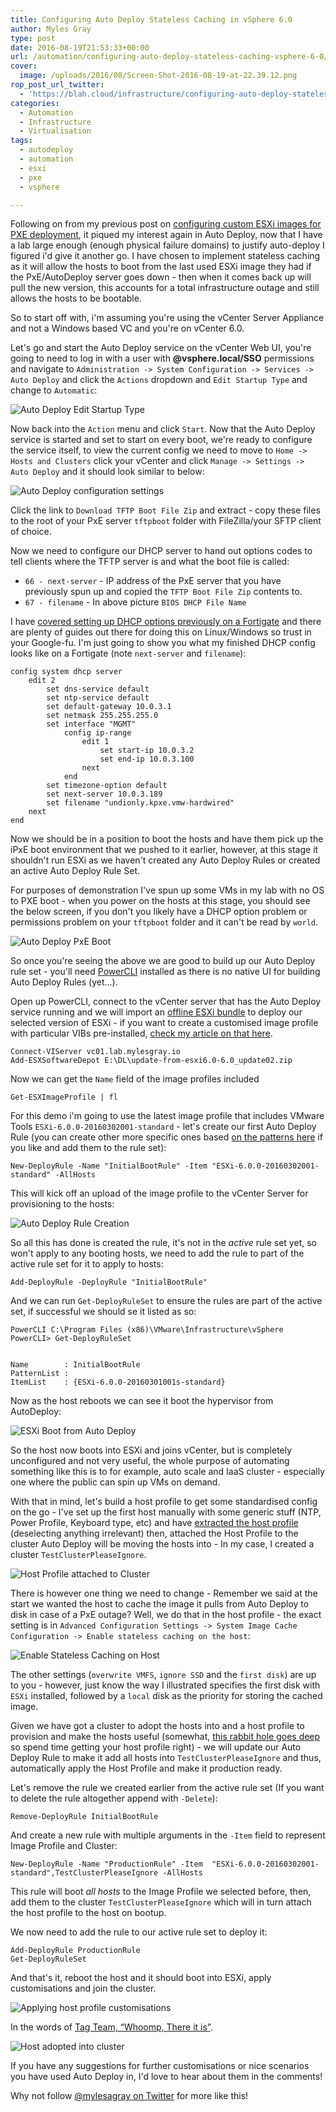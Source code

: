 ```yaml
---
title: Configuring Auto Deploy Stateless Caching in vSphere 6.0
author: Myles Gray
type: post
date: 2016-08-19T21:53:33+00:00
url: /automation/configuring-auto-deploy-stateless-caching-vsphere-6-0/
cover:
  image: /uploads/2016/08/Screen-Shot-2016-08-19-at-22.39.12.png
rop_post_url_twitter:
  - 'https://blah.cloud/infrastructure/configuring-auto-deploy-stateless-caching-vsphere-6-0/?utm_source=ReviveOldPost&utm_medium=social&utm_campaign=ReviveOldPost'
categories:
  - Automation
  - Infrastructure
  - Virtualisation
tags:
  - autodeploy
  - automation
  - esxi
  - pxe
  - vsphere

---
```

Following on from my previous post on [configuring custom ESXi images for PXE deployment][1], it piqued my interest again in Auto Deploy, now that I have a lab large enough (enough physical failure domains) to justify auto-deploy I figured i'd give it another go. I have chosen to implement stateless caching as it will allow the hosts to boot from the last used ESXi image they had if the PxE/AutoDeploy server goes down - then when it comes back up will pull the new version, this accounts for a total infrastructure outage and still allows the hosts to be bootable.

So to start off with, i'm assuming you're using the vCenter Server Appliance and not a Windows based VC and you're on vCenter 6.0.

Let's go and start the Auto Deploy service on the vCenter Web UI, you're going to need to log in with a user with **@vsphere.local/SSO** permissions and navigate to `Administration -> System Configuration -> Services -> Auto Deploy` and click the `Actions` dropdown and `Edit Startup Type` and change to `Automatic`:

![Auto Deploy Edit Startup Type][2] 

Now back into the `Action` menu and click `Start`. Now that the Auto Deploy service is started and set to start on every boot, we're ready to configure the service itself, to view the current config we need to move to `Home -> Hosts and Clusters` click your vCenter and click `Manage -> Settings -> Auto Deploy` and it should look similar to below:

![Auto Deploy configuration settings][3] 

Click the link to `Download TFTP Boot File Zip` and extract - copy these files to the root of your PxE server `tftpboot` folder with FileZilla/your SFTP client of choice.

Now we need to configure our DHCP server to hand out options codes to tell clients where the TFTP server is and what the boot file is called:

  * `66 - next-server` - IP address of the PxE server that you have previously spun up and copied the `TFTP Boot File Zip` contents to.
  * `67 - filename` - In above picture `BIOS DHCP File Name`

I have [covered setting up DHCP options previously on a Fortigate][4] and there are plenty of guides out there for doing this on Linux/Windows so trust in your Google-fu. I'm just going to show you what my finished DHCP config looks like on a Fortigate (note `next-server` and `filename`):

    config system dhcp server
        edit 2
            set dns-service default
            set ntp-service default
            set default-gateway 10.0.3.1
            set netmask 255.255.255.0
            set interface "MGMT"
                config ip-range
                    edit 1
                        set start-ip 10.0.3.2
                        set end-ip 10.0.3.100
                    next
                end
            set timezone-option default
            set next-server 10.0.3.189
            set filename "undionly.kpxe.vmw-hardwired"
        next
    end
    

Now we should be in a position to boot the hosts and have them pick up the iPxE boot environment that we pushed to it earlier, however, at this stage it shouldn't run ESXi as we haven't created any Auto Deploy Rules or created an active Auto Deploy Rule Set.

For purposes of demonstration I've spun up some VMs in my lab with no OS to PXE boot - when you power on the hosts at this stage, you should see the below screen, if you don't you likely have a DHCP option problem or permissions problem on your `tftpboot` folder and it can't be read by `world`.

![Auto Deploy PxE Boot][5] 

So once you're seeing the above we are good to build up our Auto Deploy rule set - you'll need [PowerCLI][6] installed as there is no native UI for building Auto Deploy Rules (yet&#8230;).

Open up PowerCLI, connect to the vCenter server that has the Auto Deploy service running and we will import an [offline ESXi bundle][7] to deploy our selected version of ESXi - if you want to create a customised image profile with particular VIBs pre-installed, [check my article on that here][1].

    Connect-VIServer vc01.lab.mylesgray.io
    Add-ESXSoftwareDepot E:\DL\update-from-esxi6.0-6.0_update02.zip
    

Now we can get the `Name` field of the image profiles included

    Get-ESXImageProfile | fl
    

For this demo i'm going to use the latest image profile that includes VMware Tools `ESXi-6.0.0-20160302001-standard` - let's create our first Auto Deploy Rule (you can create other more specific ones based [on the patterns here][8] if you like and add them to the rule set):

    New-DeployRule -Name "InitialBootRule" -Item "ESXi-6.0.0-20160302001-standard" -AllHosts
    

This will kick off an upload of the image profile to the vCenter Server for provisioning to the hosts:

![Auto Deploy Rule Creation][9] 

So all this has done is created the rule, it's not in the _active_ rule set yet, so won't apply to any booting hosts, we need to add the rule to part of the active rule set for it to apply to hosts:

    Add-DeployRule -DeployRule "InitialBootRule"
    

And we can run `Get-DeployRuleSet` to ensure the rules are part of the active set, if successful we should se it listed as so:

    PowerCLI C:\Program Files (x86)\VMware\Infrastructure\vSphere PowerCLI> Get-DeployRuleSet
    
    
    Name        : InitialBootRule
    PatternList :
    ItemList    : {ESXi-6.0.0-20160301001s-standard}
    

Now as the host reboots we can see it boot the hypervisor from AutoDeploy:

![ESXi Boot from Auto Deploy][10] 

So the host now boots into ESXi and joins vCenter, but is completely unconfigured and not very useful, the whole purpose of automating something like this is to for example, auto scale and IaaS cluster - especially one where the public can spin up VMs on demand.

With that in mind, let's build a host profile to get some standardised config on the go - I've set up the first host manually with some generic stuff (NTP, Power Profile, Keyboard type, etc) and have [extracted the host profile][11] (deselecting anything irrelevant) then, attached the Host Profile to the cluster Auto Deploy will be moving the hosts into - In my case, I created a cluster `TestClusterPleaseIgnore`.

![Host Profile attached to Cluster][12] 

There is however one thing we need to change - Remember we said at the start we wanted the host to cache the image it pulls from Auto Deploy to disk in case of a PxE outage? Well, we do that in the host profile - the exact setting is in `Advanced Configuration Settings -> System Image Cache Configuration -> Enable stateless caching on the host`:

![Enable Stateless Caching on Host][13] 

The other settings (`overwrite VMFS`, `ignore SSD` and the `first disk`) are up to you - however, just know the way I illustrated specifies the first disk with `ESXi` installed, followed by a `local` disk as the priority for storing the cached image.

Given we have got a cluster to adopt the hosts into and a host profile to provision and make the hosts useful (somewhat, [this rabbit hole goes deep][14] so spend time getting your host profile right) - we will update our Auto Deploy Rule to make it add all hosts into `TestClusterPleaseIgnore` and thus, automatically apply the Host Profile and make it production ready.

Let's remove the rule we created earlier from the active rule set (If you want to delete the rule altogether append with `-Delete`):

    Remove-DeployRule InitialBootRule
    

And create a new rule with multiple arguments in the `-Item` field to represent Image Profile and Cluster:

    New-DeployRule -Name "ProductionRule" -Item  "ESXi-6.0.0-20160302001-standard",TestClusterPleaseIgnore -AllHosts
    

This rule will boot _all hosts_ to the Image Profile we selected before, then, add them to the cluster `TestClusterPleaseIgnore` which will in turn attach the host profile to the host on bootup.

We now need to add the rule to our active rule set to deploy it:

    Add-DeployRule ProductionRule
    Get-DeployRuleSet
    

And that's it, reboot the host and it should boot into ESXi, apply customisations and join the cluster.

![Applying host profile customisations][15] 

In the words of [Tag Team, &#8220;Whoomp, There it is&#8221;][16].

![Host adopted into cluster][17] 

If you have any suggestions for further customisations or nice scenarios you have used Auto Deploy in, I'd love to hear about them in the comments!

Why not follow [@mylesagray on Twitter][18] for more like this!

 [1]: /infrastructure/building-customised-esxi-image-pxe-installation/
 [2]: /uploads/2016/08/Image-5.png
 [3]: /uploads/2016/08/Image-6.png
 [4]: /infrastructure/enabling-pxe-boot-options-fortigate-dhcp/
 [5]: /uploads/2016/08/PxE-Boot.gif
 [6]: https://www.vmware.com/support/developer/PowerCLI/?src=vmw_so_vex_mgray_1080
 [7]: https://my.vmware.com/web/vmware/details?productId=491&downloadGroup=ESXI60U2&src=vmw_so_vex_mgray_1080
 [8]: http://pubs.vmware.com/vsphere-60/index.jsp#com.vmware.vsphere.install.doc/GUID-3521CBAC-8819-489D-A10A-93397E332C9A.html?src=vmw_so_vex_mgray_1080
 [9]: /uploads/2016/08/2016-08-19_21-28-01.gif
 [10]: /uploads/2016/08/Screen-Shot-2016-08-19-at-21.48.09.png
 [11]: http://pubs.vmware.com/vsphere-60/index.jsp#com.vmware.vsphere.install.doc/GUID-4D8EDD07-6C77-4845-8F0E-A0F4C9102840.html?src=vmw_so_vex_mgray_1080
 [12]: /uploads/2016/08/Screen-Shot-2016-08-19-at-22.14.04.png
 [13]: /uploads/2016/08/Screen-Shot-2016-08-19-at-22.31.45.png
 [14]: https://pubs.vmware.com/vsphere-60/topic/com.vmware.ICbase/PDF/vsphere-esxi-vcenter-server-60-host-profiles-guide.pdf?src=vmw_so_vex_mgray_1080
 [15]: /uploads/2016/08/Screen-Shot-2016-08-19-at-22.37.21.png
 [16]: https://youtu.be/Z-FPimCmbX8?t=46
 [17]: /uploads/2016/08/Screen-Shot-2016-08-19-at-22.39.12.png
 [18]: https://twitter.com/mylesagray